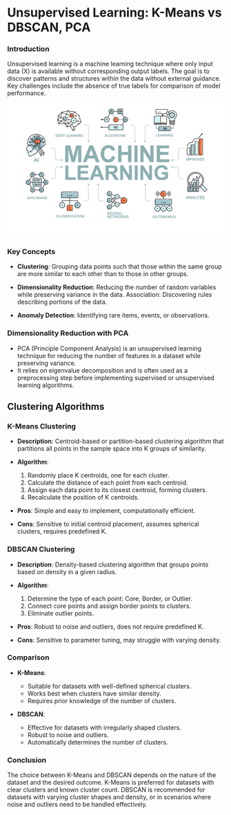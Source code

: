 # Unsupervised Learning: K-Means vs DBSCAN, PCA


### Introduction
Unsupervised learning is a machine learning technique where only input data (X) is available without corresponding output labels. The goal is to discover patterns and structures within the data without external guidance. Key challenges include the absence of true labels for comparison of model performance.   

<p align="center">
    <img src="ML.jpeg" width="700" hight ="800">
</p>
  

### Key Concepts
- **Clustering**: Grouping data points such that those within the same group are more similar to each other than to those in other groups.  

- **Dimensionality Reduction**: Reducing the number of random variables while preserving variance in the data.
Association: Discovering rules describing portions of the data.  

- **Anomaly Detection**: Identifying rare items, events, or observations.  

### Dimensionality Reduction with PCA  

- PCA (Principle Component Analysis) is an unsupervised learning technique for reducing the number of features in a dataset while preserving variance.  
- It relies on eigenvalue decomposition and is often used as a preprocessing step before implementing supervised or unsupervised learning algorithms.  

## Clustering Algorithms


### K-Means Clustering
- **Description**: Centroid-based or partition-based clustering algorithm that partitions all points in the sample space into K groups of similarity.    
- **Algorithm**:  
  1. Randomly place K centroids, one for each cluster.  
  2. Calculate the distance of each point from each centroid.  
  3. Assign each data point to its closest centroid, forming clusters.  
  4. Recalculate the position of K centroids.  

- **Pros**: Simple and easy to implement, computationally efficient.  
- **Cons**: Sensitive to initial centroid placement, assumes spherical clusters, requires predefined K.  

### DBSCAN Clustering
- **Description**: Density-based clustering algorithm that groups points based on density in a given radius.  

- **Algorithm**:
  1. Determine the type of each point: Core, Border, or Outlier.    
  2. Connect core points and assign border points to clusters.  
  3. Eliminate outlier points.  

- **Pros**: Robust to noise and outliers, does not require predefined K.  

- **Cons**: Sensitive to parameter tuning, may struggle with varying density.  

### Comparison

- **K-Means**:  
  - Suitable for datasets with well-defined spherical clusters.  
  - Works best when clusters have similar density.  
  - Requires prior knowledge of the number of clusters.  

- **DBSCAN**:  
  - Effective for datasets with irregularly shaped clusters.  
  - Robust to noise and outliers.  
  - Automatically determines the number of clusters.  


### Conclusion  

The choice between K-Means and DBSCAN depends on the nature of the dataset and the desired outcome.
K-Means is preferred for datasets with clear clusters and known cluster count.
DBSCAN is recommended for datasets with varying cluster shapes and density, or in scenarios where noise and outliers need to be handled effectively.